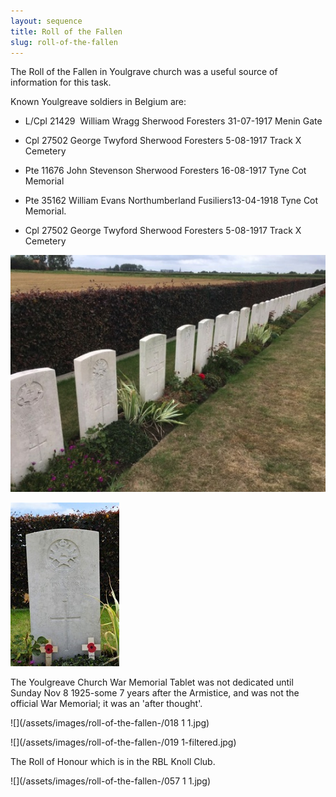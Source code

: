 ```yaml
---
layout: sequence
title: Roll of the Fallen
slug: roll-of-the-fallen
---
```


The Roll of the Fallen in Youlgrave church was a useful source of information for this task.

Known Youlgreave soldiers in Belgium are:

- L/Cpl 21429  William Wragg Sherwood Foresters 31-07-1917 Menin Gate 

- Cpl 27502 George Twyford Sherwood Foresters 5-08-1917 Track X Cemetery

- Pte 11676 John Stevenson Sherwood Foresters 16-08-1917 Tyne Cot Memorial

- Pte 35162 William Evans Northumberland Fusiliers13-04-1918 Tyne Cot Memorial.

- Cpl 27502 George Twyford Sherwood Foresters 5-08-1917 Track X Cemetery

![](/assets/images/roll-of-the-fallen-/IMG_0562-1.jpg)

![](/assets/images/roll-of-the-fallen-/074-filtered.jpg)

The Youlgreave Church War Memorial Tablet was not dedicated until Sunday Nov 8 1925-some 7 years after the Armistice, and was not the official War Memorial; it was an 'after thought'. 

![](/assets/images/roll-of-the-fallen-/018 1 1.jpg)

![](/assets/images/roll-of-the-fallen-/019 1-filtered.jpg)

The Roll of Honour which is in the RBL Knoll Club.

![](/assets/images/roll-of-the-fallen-/057 1 1.jpg)
